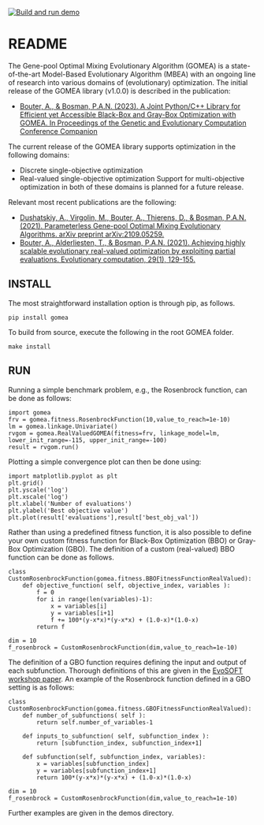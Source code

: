 [![Build and run demo](https://github.com/abouter/gomea/actions/workflows/run_demo.yml/badge.svg?branch=main)](https://github.com/abouter/gomea/actions/workflows/run_demo.yml)

# README
The Gene-pool Optimal Mixing Evolutionary Algorithm (GOMEA) is a state-of-the-art Model-Based Evolutionary Algorithm (MBEA) with an ongoing line of research into various domains of (evolutionary) optimization.
The initial release of the GOMEA library (v1.0.0) is described in the publication:
- [Bouter, A., & Bosman, P.A.N. (2023). A Joint Python/C++ Library for Efficient yet Accessible Black-Box and Gray-Box Optimization with GOMEA. In Proceedings of the Genetic and Evolutionary Computation Conference Companion](https://arxiv.org/abs/2305.06246)

The current release of the GOMEA library supports optimization in the following domains:
- Discrete single-objective optimization
- Real-valued single-objective optimization
Support for multi-objective optimization in both of these domains is planned for a future release.

Relevant most recent publications are the following:
- [Dushatskiy, A., Virgolin, M., Bouter, A., Thierens, D., & Bosman, P.A.N. (2021). Parameterless Gene-pool Optimal Mixing Evolutionary Algorithms. arXiv preprint arXiv:2109.05259.](https://arxiv.org/abs/2109.05259)
- [Bouter, A., Alderliesten, T., & Bosman, P.A.N. (2021). Achieving highly scalable evolutionary real-valued optimization by exploiting partial evaluations. Evolutionary computation, 29(1), 129-155.](https://ieeexplore.ieee.org/abstract/document/9367090)

## INSTALL
The most straightforward installation option is through pip, as follows.
```
pip install gomea
```

To build from source, execute the following in the root GOMEA folder.
```
make install
```

## RUN
Running a simple benchmark problem, e.g., the Rosenbrock function, can be done as follows:
```
import gomea
frv = gomea.fitness.RosenbrockFunction(10,value_to_reach=1e-10)
lm = gomea.linkage.Univariate()
rvgom = gomea.RealValuedGOMEA(fitness=frv, linkage_model=lm, lower_init_range=-115, upper_init_range=-100)
result = rvgom.run()
```

Plotting a simple convergence plot can then be done using:
```
import matplotlib.pyplot as plt
plt.grid()
plt.yscale('log')
plt.xscale('log')
plt.xlabel('Number of evaluations')
plt.ylabel('Best objective value')
plt.plot(result['evaluations'],result['best_obj_val'])
```

Rather than using a predefined fitness function, it is also possible to define your own custom fitness function for Black-Box Optimization (BBO) or Gray-Box Optimization (GBO). The definition of a custom (real-valued) BBO function can be done as follows.
```
class CustomRosenbrockFunction(gomea.fitness.BBOFitnessFunctionRealValued):
    def objective_function( self, objective_index, variables ):
        f = 0
        for i in range(len(variables)-1):
            x = variables[i]
            y = variables[i+1]
            f += 100*(y-x*x)*(y-x*x) + (1.0-x)*(1.0-x)
        return f

dim = 10
f_rosenbrock = CustomRosenbrockFunction(dim,value_to_reach=1e-10)
```

The definition of a GBO function requires defining the input and output of each subfunction. Thorough definitions of this are given in the [EvoSOFT workshop paper](https://arxiv.org/abs/2305.06246).
An example of the Rosenbrock function defined in a GBO setting is as follows:
```
class CustomRosenbrockFunction(gomea.fitness.GBOFitnessFunctionRealValued):
    def number_of_subfunctions( self ):
        return self.number_of_variables-1
    
    def inputs_to_subfunction( self, subfunction_index ):
        return [subfunction_index, subfunction_index+1]

    def subfunction(self, subfunction_index, variables):
        x = variables[subfunction_index]
        y = variables[subfunction_index+1]
        return 100*(y-x*x)*(y-x*x) + (1.0-x)*(1.0-x)
        
dim = 10
f_rosenbrock = CustomRosenbrockFunction(dim,value_to_reach=1e-10)
```

Further examples are given in the demos directory.
